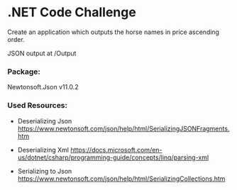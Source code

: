 # .NET Code Challenge

Create an application which outputs the horse names in price ascending order. 

JSON output at /Output

### Package:
Newtonsoft.Json v11.0.2

### Used Resources:

- Deserializing  Json
https://www.newtonsoft.com/json/help/html/SerializingJSONFragments.htm

- Deserializing  Xml
https://docs.microsoft.com/en-us/dotnet/csharp/programming-guide/concepts/linq/parsing-xml

- Serializing to Json
https://www.newtonsoft.com/json/help/html/SerializingCollections.htm
